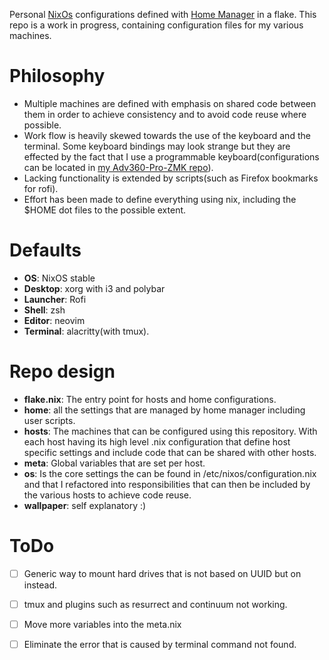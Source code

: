 Personal [NixOs] configurations defined with [Home Manager] in a flake.
This repo is a work in progress, containing configuration files for my
various machines.

# Philosophy
- Multiple machines are defined with emphasis on shared code between them
in order to achieve consistency and to avoid code reuse where possible.
- Work flow is heavily skewed towards the use of the keyboard and the terminal.
Some keyboard bindings may look strange but they are effected by the fact
that I use a programmable keyboard(configurations can be located in
[my Adv360-Pro-ZMK repo]).
- Lacking functionality is extended by scripts(such as Firefox bookmarks for rofi).
- Effort has been made to define everything using nix, including the $HOME
dot files to the possible extent.

# Defaults
- **OS**: NixOS stable
- **Desktop**: xorg with i3 and polybar
- **Launcher**: Rofi
- **Shell**: zsh
- **Editor**: neovim
- **Terminal**: alacritty(with tmux).

# Repo design
- **flake.nix**: The entry point for hosts and home configurations.
- **home**: all the settings that are managed by home manager including user scripts.
- **hosts**: The machines that can be configured using this repository. With each
host having its high level .nix configuration that define host specific settings
and include code that can be shared with other hosts.
- **meta**: Global variables that are set per host.
- **os**: Is the core settings the can be found in /etc/nixos/configuration.nix and that
I refactored into responsibilities that can then be included by the various hosts
to achieve code reuse.
- **wallpaper**: self explanatory :)

# ToDo
- [ ] Generic way to mount hard drives that is not based on UUID but on instead.
- [ ] tmux and plugins such as resurrect and continuum not working.
- [ ] Move more variables into the meta.nix
- [ ] Eliminate the error that is caused by terminal command not found.


<!-- variables -->


[NixOS]: <https://nixos.org>
[Home Manager]: <https://github.com/nix-community/home-manager/>
[my Adv360-Pro-ZMK repo]: <https://github.com/p3t33/Adv360-Pro-ZMK/tree/V3.0/>
